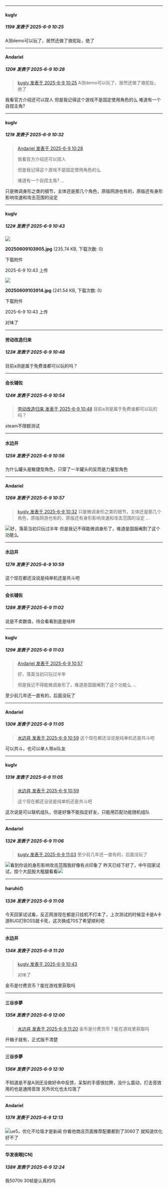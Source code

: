 ﻿
*****

####  kuglv  
##### 119#       发表于 2025-6-9 10:25

A测demo可以玩了，居然还做了骆驼趾，绝了


*****

####  Andariel  
##### 120#       发表于 2025-6-9 10:28

<blockquote><a href="httphttps://stage1st.com/2b/forum.php?mod=redirect&amp;goto=findpost&amp;pid=67905838&amp;ptid=2173536" target="_blank">kuglv 发表于 2025-6-9 10:25</a>
A测demo可以玩了，居然还做了骆驼趾，绝了</blockquote>
我看官方介绍还可以捏人
但是我记得这个游戏不是固定使用角色的么
难道有一个自捏主角?


*****

####  kuglv  
##### 121#       发表于 2025-6-9 10:32

<blockquote><a href="httphttps://stage1st.com/2b/forum.php?mod=redirect&amp;goto=findpost&amp;pid=67905862&amp;ptid=2173536" target="_blank">Andariel 发表于 2025-6-9 10:28</a>

我看官方介绍还可以捏人

但是我记得这个游戏不是固定使用角色的么

难道有一个自捏主角? ...</blockquote>
只是微调身形之类的细节，主体还是那几个角色，原版网游也有的，原版还有身形影响攻速和攻击范围的设定


*****

####  kuglv  
##### 122#       发表于 2025-6-9 10:43

<img src="https://img.stage1st.com/forum/202506/09/104300bnftft1xbtluug6g.jpg" referrerpolicy="no-referrer">

<strong>20250609103905.jpg</strong> (235.74 KB, 下载次数: 0)

下载附件

2025-6-9 10:43 上传

<img src="https://img.stage1st.com/forum/202506/09/104300fd6hupdzduc021wt.jpg" referrerpolicy="no-referrer">

<strong>20250609103914.jpg</strong> (241.54 KB, 下载次数: 0)

下载附件

2025-6-9 10:43 上传

对味了


*****

####  劳动改造归来  
##### 123#       发表于 2025-6-9 10:48

目前a测是属于免费谁都可以玩的吗？


*****

####  会长辅佐  
##### 124#       发表于 2025-6-9 10:54

<blockquote><a href="httphttps://stage1st.com/2b/forum.php?mod=redirect&amp;goto=findpost&amp;pid=67906041&amp;ptid=2173536" target="_blank">劳动改造归来 发表于 2025-6-9 10:48</a>
目前a测是属于免费谁都可以玩的吗？</blockquote>
steam不限额测试

*****

####  水边井  
##### 125#       发表于 2025-6-9 10:56

为什么罐头是敏捷型角色，只穿了一半罐头的反而是力量型角色

*****

####  Andariel  
##### 126#       发表于 2025-6-9 10:57

<blockquote><a href="httphttps://stage1st.com/2b/forum.php?mod=redirect&amp;goto=findpost&amp;pid=67905894&amp;ptid=2173536" target="_blank">kuglv 发表于 2025-6-9 10:32</a>
只是微调身形之类的细节，主体还是那几个角色，原版网游也有的，原版还有身形影响攻速和攻击范围的设定 ...</blockquote>
<img src="https://static.stage1st.com/image/smiley/face2017/018.png" referrerpolicy="no-referrer">好，落英当初只玩过半年
但是我记不得能微调身形了，难道是国服阉割了这个功能么


*****

####  水边井  
##### 127#       发表于 2025-6-9 10:59

这个现在都还没说是纯单机还是共斗吧

*****

####  会长辅佐  
##### 128#       发表于 2025-6-9 11:02

说是不卖数值，待会看看到底是啥样

*****

####  kuglv  
##### 129#       发表于 2025-6-9 11:03

<blockquote><a href="httphttps://stage1st.com/2b/forum.php?mod=redirect&amp;goto=findpost&amp;pid=67906114&amp;ptid=2173536" target="_blank">Andariel 发表于 2025-6-9 10:57</a>

好，落英当初只玩过半年

但是我记不得能微调身形了，难道是国服阉割了这个功能么 ...</blockquote>
至少前几年还一直有的，后面没玩了


*****

####  Andariel  
##### 130#       发表于 2025-6-9 11:05

<blockquote><a href="httphttps://stage1st.com/2b/forum.php?mod=redirect&amp;goto=findpost&amp;pid=67906131&amp;ptid=2173536" target="_blank">水边井 发表于 2025-6-9 10:59</a>
这个现在都还没说是纯单机还是共斗吧</blockquote>
可以共斗，也可以单人带ai队友

*****

####  kuglv  
##### 131#       发表于 2025-6-9 11:05

<blockquote><a href="httphttps://stage1st.com/2b/forum.php?mod=redirect&amp;goto=findpost&amp;pid=67906131&amp;ptid=2173536" target="_blank">水边井 发表于 2025-6-9 10:59</a>

这个现在都还没说是纯单机还是共斗吧</blockquote>
这次说是可以联机组队，但是好像不能指定好友，只能用匹配功能随机组队

*****

####  Andariel  
##### 132#       发表于 2025-6-9 11:06

<blockquote><a href="httphttps://stage1st.com/2b/forum.php?mod=redirect&amp;goto=findpost&amp;pid=67906161&amp;ptid=2173536" target="_blank">kuglv 发表于 2025-6-9 11:03</a>
至少前几年还一直有的，后面没玩了</blockquote>
<img src="https://static.stage1st.com/image/smiley/face2017/019.png" referrerpolicy="no-referrer">看到你说的身形影响攻击范围我好像有点印象了
昨天已经下好了，中午回家试试，捏个大屁股大粗腿看看<img src="https://static.stage1st.com/image/smiley/face2017/075.png" referrerpolicy="no-referrer">

*****

####  haruhiの  
##### 133#       发表于 2025-6-9 11:08

今天回家试试看，反正网游现在都是只挂机不打本了，上次测试的时候显卡是A卡游BUG打BOSS就卡死，这次换成70S了希望顺利吧


*****

####  水边井  
##### 134#       发表于 2025-6-9 11:20

<blockquote><a href="httphttps://stage1st.com/2b/forum.php?mod=redirect&amp;goto=findpost&amp;pid=67905998&amp;ptid=2173536" target="_blank">kuglv 发表于 2025-6-9 10:43</a>

对味了</blockquote>
金币是付费货币？能在游戏里获取吗


*****

####  三谷歩夢  
##### 135#       发表于 2025-6-9 12:00

<blockquote><a href="httphttps://stage1st.com/2b/forum.php?mod=redirect&amp;goto=findpost&amp;pid=67906286&amp;ptid=2173536" target="_blank">水边井 发表于 2025-6-9 11:20</a>
金币是付费货币？能在游戏里获取吗</blockquote>
开箱子就有，正式版不清楚


*****

####  三谷歩夢  
##### 136#       发表于 2025-6-9 12:10

不知道是不是A测还没做好命中反馈，呆梨的手感很拉胯，没什么震动，打击音效用的也是通用音效
另外优化也太垃圾了

*****

####  Andariel  
##### 137#       发表于 2025-6-9 12:13

<img src="https://static.stage1st.com/image/smiley/face2017/067.png" referrerpolicy="no-referrer">ue5，优化不垃圾才是新闻
你看他商店页面推荐配置都到了3060了
就知道优化好不了


*****

####  华发夜眼[CN]  
##### 138#       发表于 2025-6-9 12:24

我5070ti 30帧是认真的吗

